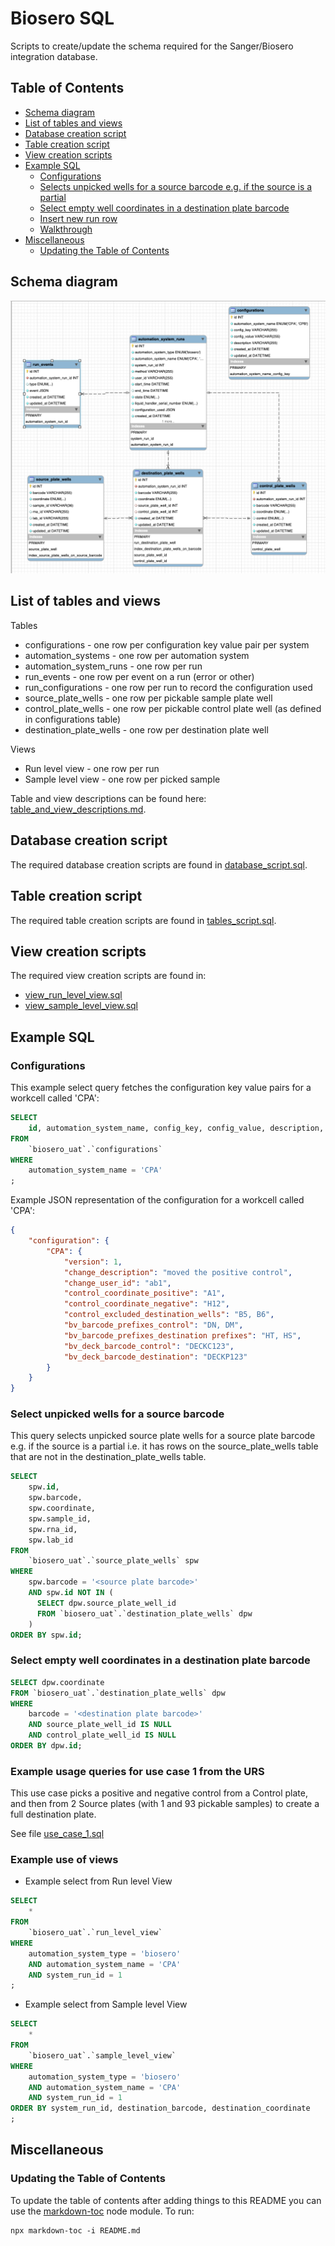 # Biosero SQL

Scripts to create/update the schema required for the Sanger/Biosero integration database.

## Table of Contents

<!-- toc -->

- [Schema diagram](#schema-diagram)
- [List of tables and views](#list-of-tables-and-views)
- [Database creation script](#database-creation-script)
- [Table creation script](#table-creation-script)
- [View creation scripts](#view-creation-scripts)
- [Example SQL](#example-sql)
  * [Configurations](#configurations)
  * [Selects unpicked wells for a source barcode e.g. if the source is a partial](#selects-unpicked-wells-for-a-source-barcode-eg-if-the-source-is-a-partial)
  * [Select empty well coordinates in a destination plate barcode](#select-empty-well-coordinates-in-a-destination-plate-barcode)
  * [Insert new run row](#insert-new-run-row)
  * [Walkthrough](#walkthrough)
- [Miscellaneous](#miscellaneous)
  * [Updating the Table of Contents](#updating-the-table-of-contents)

<!-- tocstop -->

## Schema diagram
![Alt text](schema.png?raw=true "Biosero Central Database Schema")

## List of tables and views
Tables
- configurations - one row per configuration key value pair per system
- automation_systems - one row per automation system
- automation_system_runs - one row per run
- run_events - one row per event on a run (error or other)
- run_configurations - one row per run to record the configuration used
- source_plate_wells - one row per pickable sample plate well
- control_plate_wells - one row per pickable control plate well (as defined in configurations table)
- destination_plate_wells - one row per destination plate well

Views
- Run level view - one row per run
- Sample level view - one row per picked sample


Table and view descriptions can be found here: [table_and_view_descriptions.md](table_and_view_descriptions.md).

## Database creation script

The required database creation scripts are found in [database_script.sql](database_script.sql).

## Table creation script

The required table creation scripts are found in [tables_script.sql](tables_script.sql).

## View creation scripts

The required view creation scripts are found in:
- [view_run_level_view.sql](view_run_level_view.sql)
- [view_sample_level_view.sql](view_sample_level_view.sql)

## Example SQL

### Configurations
This example select query fetches the configuration key value pairs for a workcell called 'CPA':

```sql
SELECT
    id, automation_system_name, config_key, config_value, description, created_at
FROM
    `biosero_uat`.`configurations`
WHERE
    automation_system_name = 'CPA'
;
```

Example JSON representation of the configuration for a workcell called 'CPA':

```json
{
    "configuration": {
        "CPA": {
            "version": 1,
            "change_description": "moved the positive control",
            "change_user_id": "ab1",
            "control_coordinate_positive": "A1",
            "control_coordinate_negative": "H12",
            "control_excluded_destination_wells": "B5, B6",
            "bv_barcode_prefixes_control": "DN, DM",
            "bv_barcode_prefixes_destination prefixes": "HT, HS",
            "bv_deck_barcode_control": "DECKC123",
            "bv_deck_barcode_destination": "DECKP123"
        }
    }
}
```

### Select unpicked wells for a source barcode

This query selects unpicked source plate wells for a source plate barcode e.g. if the source is a partial i.e. it has rows on the source_plate_wells table that are not in the destination_plate_wells table.

```sql
SELECT
    spw.id,
    spw.barcode,
    spw.coordinate,
    spw.sample_id,
    spw.rna_id,
    spw.lab_id
FROM
    `biosero_uat`.`source_plate_wells` spw
WHERE
    spw.barcode = '<source plate barcode>'
    AND spw.id NOT IN (
      SELECT dpw.source_plate_well_id
      FROM `biosero_uat`.`destination_plate_wells` dpw
    )
ORDER BY spw.id;
```

### Select empty well coordinates in a destination plate barcode

```sql
SELECT dpw.coordinate
FROM `biosero_uat`.`destination_plate_wells` dpw
WHERE
    barcode = '<destination plate barcode>'
    AND source_plate_well_id IS NULL
    AND control_plate_well_id IS NULL
ORDER BY dpw.id;
```

### Example usage queries for use case 1 from the URS
This use case picks a positive and negative control from a Control plate, and then from 2 Source plates (with 1 and 93 pickable samples) to create a full destination plate.

See file [use_case_1.sql](use_case_1.sql)

### Example use of views

- Example select from Run level View

```sql
SELECT
    *
FROM
    `biosero_uat`.`run_level_view`
WHERE
    automation_system_type = 'biosero'
    AND automation_system_name = 'CPA'
    AND system_run_id = 1
;
```

- Example select from Sample level View

```sql
SELECT
    *
FROM
    `biosero_uat`.`sample_level_view`
WHERE
    automation_system_type = 'biosero'
    AND automation_system_name = 'CPA'
    AND system_run_id = 1
ORDER BY system_run_id, destination_barcode, destination_coordinate
;
```

## Miscellaneous

### Updating the Table of Contents

To update the table of contents after adding things to this README you can use the
[markdown-toc](https://github.com/jonschlinkert/markdown-toc) node module. To run:

```shell
npx markdown-toc -i README.md
```
